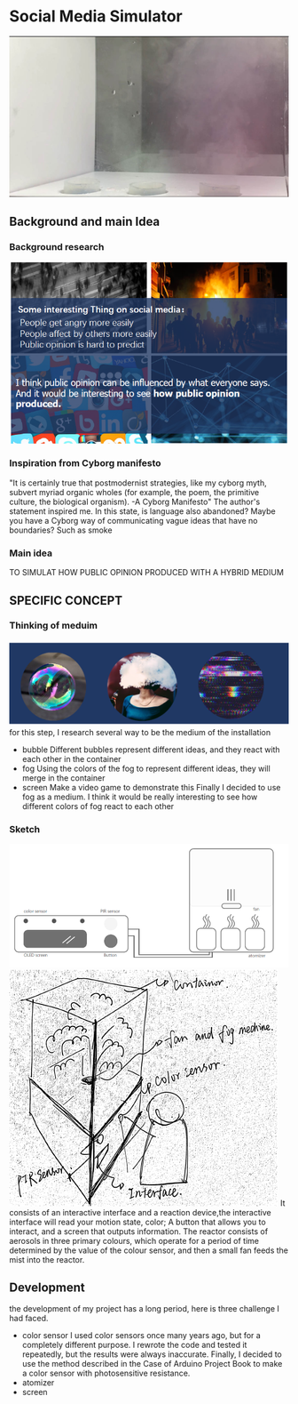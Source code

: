 # Social Media Simulator
![pic](https://github.com/msc-creative-computing/p-comp-labs-FengLinLi2010/blob/main/Final_Project/pics_storage/fog.jpg)
## Background and main Idea
### Background research
![pic](https://github.com/msc-creative-computing/p-comp-labs-FengLinLi2010/blob/main/Final_Project/pics_storage/95320b49fcede2d74fee4f727f71c3b.png)
### Inspiration from Cyborg manifesto
"It is certainly true that postmodernist strategies, like my cyborg myth, subvert myriad organic wholes (for example, the poem, the primitive culture, the biological organism).
-A Cyborg Manifesto"
The author's statement inspired me. In this state, is language also abandoned? Maybe you have a Cyborg way of communicating vague ideas that have no boundaries? Such as smoke
### Main idea
TO SIMULAT HOW PUBLIC OPINION PRODUCED WITH A HYBRID MEDIUM
## SPECIFIC CONCEPT
### Thinking of meduim
![pic](https://github.com/msc-creative-computing/p-comp-labs-FengLinLi2010/blob/main/Final_Project/pics_storage/24565785544df1b809fb4fbf23e1e7e.png)
for this step, I research several way to be the medium of the installation
* bubble Different bubbles represent different ideas, and they react with each other in the container
* fog Using the colors of the fog to represent different ideas, they will merge in the container
* screen Make a video game to demonstrate this
Finally I decided to use fog as a medium. I think it would be really interesting to see how different colors of fog react to each other
### Sketch
![pic](https://github.com/msc-creative-computing/p-comp-labs-FengLinLi2010/blob/main/Final_Project/pics_storage/bc8b018a56c399de4f35246e5530a94.png)
![pic](https://github.com/msc-creative-computing/p-comp-labs-FengLinLi2010/blob/main/Final_Project/pics_storage/c6fbf6dd4bb8290ec1865aa949fd241.png)
It consists of an interactive interface and a reaction device,the interactive interface will read your motion state, color; A button that allows you to interact, and a screen that outputs information. The reactor consists of aerosols in three primary colours, which operate for a period of time determined by the value of the colour sensor, and then a small fan feeds the mist into the reactor.
## Development
the development of my project has a long period, here is three challenge I had faced.
* color sensor I used color sensors once many years ago, but for a completely different purpose. I rewrote the code and tested it repeatedly, but the results were always inaccurate. Finally, I decided to use the method described in the Case of Arduino Project Book to make a color sensor with photosensitive resistance.
* atomizer 
* screen 
